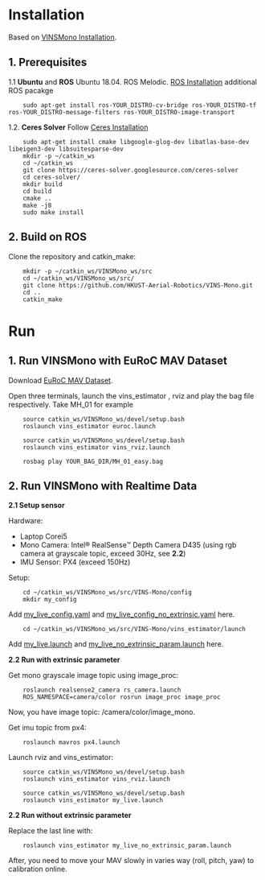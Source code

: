 # Installation

Based on [VINSMono Installation](https://github.com/HKUST-Aerial-Robotics/VINS-Mono).
## 1. Prerequisites
1.1 **Ubuntu** and **ROS**
Ubuntu  18.04.
ROS Melodic. [ROS Installation](http://wiki.ros.org/ROS/Installation)
additional ROS pacakge
```
    sudo apt-get install ros-YOUR_DISTRO-cv-bridge ros-YOUR_DISTRO-tf ros-YOUR_DISTRO-message-filters ros-YOUR_DISTRO-image-transport
```

1.2. **Ceres Solver**
Follow [Ceres Installation](http://ceres-solver.org/installation.html)
```
    sudo apt-get install cmake libgoogle-glog-dev libatlas-base-dev libeigen3-dev libsuitesparse-dev
    mkdir -p ~/catkin_ws
    cd ~/catkin_ws
    git clone https://ceres-solver.googlesource.com/ceres-solver
    cd ceres-solver/
    mkdir build
    cd build
    cmake ..
    make -j8
    sudo make install
```

## 2. Build on ROS
Clone the repository and catkin_make:
```
    mkdir -p ~/catkin_ws/VINSMono_ws/src
    cd ~/catkin_ws/VINSMono_ws/src/
    git clone https://github.com/HKUST-Aerial-Robotics/VINS-Mono.git
    cd ..
    catkin_make
```

# Run

## 1. Run VINSMono with EuRoC MAV Dataset

Download [EuRoC MAV Dataset](http://projects.asl.ethz.ch/datasets/doku.php?id=kmavvisualinertialdatasets).

Open three terminals, launch the vins_estimator , rviz and play the bag file respectively. Take MH_01 for example
```
    source catkin_ws/VINSMono_ws/devel/setup.bash 
    roslaunch vins_estimator euroc.launch
```
```
    source catkin_ws/VINSMono_ws/devel/setup.bash
    roslaunch vins_estimator vins_rviz.launch
```
```
    rosbag play YOUR_BAG_DIR/MH_01_easy.bag 
```
## 2. Run VINSMono with Realtime Data

**2.1 Setup sensor**

Hardware:
- Laptop Corei5
- Mono Camera: Intel® RealSense™ Depth Camera D435 (using rgb camera at grayscale topic, exceed 30Hz, see **2.2**)
- IMU Sensor: PX4 (exceed 150Hz)

Setup:
```
    cd ~/catkin_ws/VINSMono_ws/src/VINS-Mono/config
    mkdir my_config
```
Add [my_live_config.yaml]() and [my_live_config_no_extrinsic.yaml]() here.
```
    cd ~/catkin_ws/VINSMono_ws/src/VINS-Mono/vins_estimator/launch
```

Add [my_live.launch]() and [my_live_no_extrinsic_param.launch]() here.

 **2.2 Run with extrinsic parameter**
 
 Get mono grayscale image topic using image_proc:
```
    roslaunch realsense2_camera rs_camera.launch 
    ROS_NAMESPACE=camera/color rosrun image_proc image_proc
```
Now, you have image topic: /camera/color/image_mono.

Get imu topic from px4:
```
    roslaunch mavros px4.launch
```
Launch rviz and vins_estimator:

```
    source catkin_ws/VINSMono_ws/devel/setup.bash 
    roslaunch vins_estimator vins_rviz.launch
```
```
    source catkin_ws/VINSMono_ws/devel/setup.bash 
    roslaunch vins_estimator my_live.launch
```
 **2.2 Run without extrinsic parameter**
 
 Replace the last line with:
```
    roslaunch vins_estimator my_live_no_extrinsic_param.launch
```
After, you need to move your MAV slowly in varies way (roll, pitch, yaw) to calibration online.


